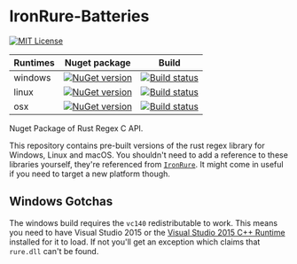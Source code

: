 # IronRure-Batteries

[![MIT License](https://img.shields.io/github/license/iwillspeak/IronRure-Batteries.svg)](https://github.com/iwillspeak/IronRure-Batteries/blob/master/LICENSE)


| Runtimes         | Nuget package | Build         |
| ---------------  | ------------- | ------------- |
| windows          | [![NuGet version](https://badge.fury.io/nu/IronRure.Batteries-Windows.svg)](https://badge.fury.io/nu/IronRure.Batteries-Windows)  | [![Build status](https://ci.appveyor.com/api/projects/status/github/iwillspeak/IronRure-Batteries?branch=master&svg=true)](https://ci.appveyor.com/project/iwillspeak/IronRure-Batteries)  |
| linux            | [![NuGet version](https://badge.fury.io/nu/IronRure.Batteries-Linux.svg)](https://badge.fury.io/nu/IronRure.Batteries-Linux)      |  [![Build status](https://ci.appveyor.com/api/projects/status/github/iwillspeak/IronRure-Batteries?branch=master&svg=true)](https://ci.appveyor.com/project/iwillspeak/IronRure-Batteries) |
| osx              | [![NuGet version](https://badge.fury.io/nu/IronRure.Batteries-Darwin.svg)](https://badge.fury.io/nu/IronRure.Batteries-Darwin)    |  [![Build status](https://api.travis-ci.org/iwillspeak/IronRure-Batteries.svg?branch=master&svg=true)](https://api.travis-ci.org/iwillspeak/IronRure-Batteries) |


Nuget Package of Rust Regex C API.

This repository contains pre-built versions of the rust regex library for Windows, Linux and macOS. You shouldn't need to add a reference to these libraries yourself, they're referenced from [`IronRure`](https://github.com/iwillspeak/IronRure). It might come in useful if you need to target a new platform though.

## Windows Gotchas

The windows build requires the `vc140` redistributable to work. This means you need to have Visual Studio 2015 or the [Visual Studio 2015 C++ Runtime](https://www.microsoft.com/en-gb/download/details.aspx?id=48145) installed for it to load. If not you'll get an exception which claims that `rure.dll` can't be found.
